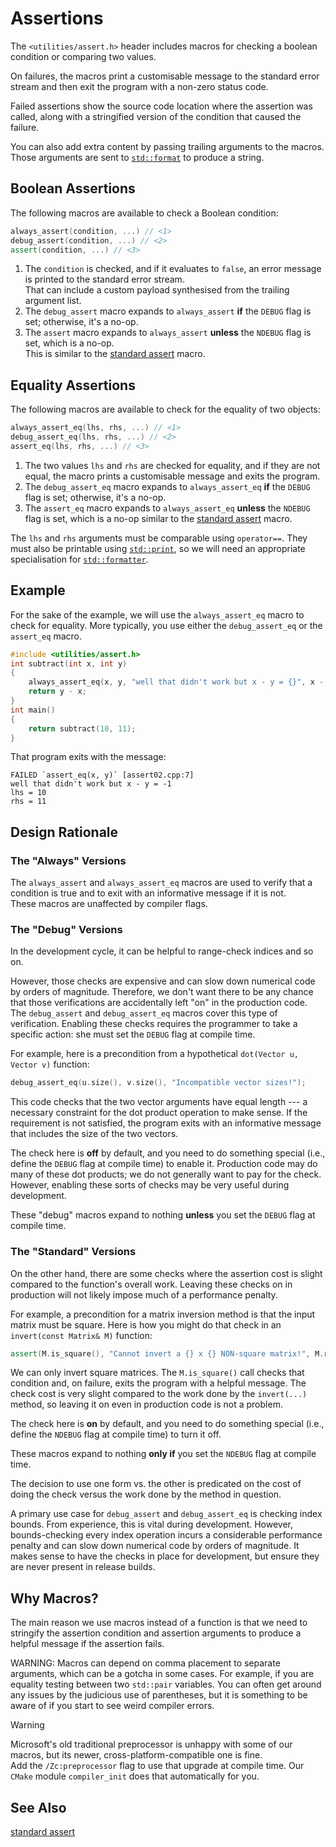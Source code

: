 # Assertions

The `<utilities/assert.h>` header includes macros for checking a boolean condition or comparing two values.

On failures, the macros print a customisable message to the standard error stream and then exit the program with a non-zero status code.

Failed assertions show the source code location where the assertion was called, along with a stringified version of the condition that caused the failure.

You can also add extra content by passing trailing arguments to the macros.
Those arguments are sent to [`std::format`] to produce a string.

## Boolean Assertions

The following macros are available to check a Boolean condition:

```cpp
always_assert(condition, ...) // <1>
debug_assert(condition, ...) // <2>
assert(condition, ...) // <3>
```

1. The `condition` is checked, and if it evaluates to `false`, an error message is printed to the standard error stream. <br> That can include a custom payload synthesised from the trailing argument list.
2. The `debug_assert` macro expands to `always_assert` **if** the `DEBUG` flag is set; otherwise, it's a no-op.
3. The `assert` macro expands to `always_assert` **unless** the `NDEBUG` flag is set, which is a no-op. <br>This is similar to the [standard assert] macro.

## Equality Assertions

The following macros are available to check for the equality of two objects:

```cpp
always_assert_eq(lhs, rhs, ...) // <1>
debug_assert_eq(lhs, rhs, ...) // <2>
assert_eq(lhs, rhs, ...) // <3>
```

1. The two values `lhs` and `rhs` are checked for equality, and if they are not equal, the macro prints a customisable message and exits the program.
2. The `debug_assert_eq` macro expands to `always_assert_eq` **if** the `DEBUG` flag is set; otherwise, it's a no-op.
3. The `assert_eq` macro expands to `always_assert_eq` **unless** the `NDEBUG` flag is set, which is a no-op similar to the [standard assert] macro.

The `lhs` and `rhs` arguments must be comparable using `operator==`.
They must also be printable using [`std::print`], so we will need an appropriate specialisation for [`std::formatter`].

## Example

For the sake of the example, we will use the `always_assert_eq` macro to check for equality.
More typically, you use either the `debug_assert_eq` or the `assert_eq` macro.

```cpp
#include <utilities/assert.h>
int subtract(int x, int y)
{
    always_assert_eq(x, y, "well that didn't work but x - y = {}", x - y);
    return y - x;
}
int main()
{
    return subtract(10, 11);
}
```

That program exits with the message:

```text
FAILED `assert_eq(x, y)` [assert02.cpp:7]
well that didn't work but x - y = -1
lhs = 10
rhs = 11
```

## Design Rationale

### The "Always" Versions

The `always_assert` and `always_assert_eq` macros are used to verify that a condition is true and to exit with an informative message if it is not. <br>
These macros are unaffected by compiler flags.

### The "Debug" Versions

In the development cycle, it can be helpful to range-check indices and so on.

However, those checks are expensive and can slow down numerical code by orders of magnitude.
Therefore, we don't want there to be any chance that those verifications are accidentally left "on" in the production code.
The `debug_assert` and `debug_assert_eq` macros cover this type of verification.
Enabling these checks requires the programmer to take a specific action: she must set the `DEBUG` flag at compile time.

For example, here is a precondition from a hypothetical `dot(Vector u, Vector v)` function:

```cpp
debug_assert_eq(u.size(), v.size(), "Incompatible vector sizes!");
```

This code checks that the two vector arguments have equal length --- a necessary constraint for the dot product operation to make sense.
If the requirement is not satisfied, the program exits with an informative message that includes the size of the two vectors.

The check here is **off** by default, and you need to do something special (i.e., define the `DEBUG` flag at compile time) to enable it.
Production code may do many of these dot products; we do not generally want to pay for the check.
However, enabling these sorts of checks may be very useful during development.

These "debug" macros expand to nothing **unless** you set the `DEBUG` flag at compile time.

### The "Standard" Versions

On the other hand, there are some checks where the assertion cost is slight compared to the function's overall work.
Leaving these checks on in production will not likely impose much of a performance penalty.

For example, a precondition for a matrix inversion method is that the input matrix must be square.
Here is how you might do that check in an `invert(const Matrix& M)` function:

```cpp
assert(M.is_square(), "Cannot invert a {} x {} NON-square matrix!", M.rows(), M.cols());
```

We can only invert square matrices.
The `M.is_square()` call checks that condition and, on failure, exits the program with a helpful message.
The check cost is very slight compared to the work done by the `invert(...)` method, so leaving it on even in production code is not a problem.

The check here is **on** by default, and you need to do something special (i.e., define the `NDEBUG` flag at compile time) to turn it off.

These macros expand to nothing **only if** you set the `NDEBUG` flag at compile time.

The decision to use one form vs. the other is predicated on the cost of doing the check versus the work done by the method in question.

A primary use case for `debug_assert` and `debug_assert_eq` is checking index bounds.
From experience, this is vital during development.
However, bounds-checking every index operation incurs a considerable performance penalty and can slow down numerical code by orders of magnitude.
It makes sense to have the checks in place for development, but ensure they are never present in release builds.

## Why Macros?

The main reason we use macros instead of a function is that we need to stringify the assertion condition and assertion arguments to produce a helpful message if the assertion fails.

WARNING: Macros can depend on comma placement to separate arguments, which can be a gotcha in some cases.
For example, if you are equality testing between two `std::pair` variables.
You can often get around any issues by the judicious use of parentheses, but it is something to be aware of if you start to see weird compiler errors.

> [!WARNING]
> Microsoft's old traditional preprocessor is unhappy with some of our macros, but its newer, cross-platform-compatible one is fine. <br>
> Add the `/Zc:preprocessor` flag to use that upgrade at compile time.
> Our `CMake` module `compiler_init` does that automatically for you.

## See Also

[standard assert]

<!-- Reference Links -->

[standard assert]: https://en.cppreference.com/w/cpp/error/assert.html
[`std::format`]: https://en.cppreference.com/w/cpp/utility/format/format
[`std::formatter`]: https://en.cppreference.com/w/cpp/utility/format/formatter
[`std::print`]: https://en.cppreference.com/w/cpp/io/print.html
